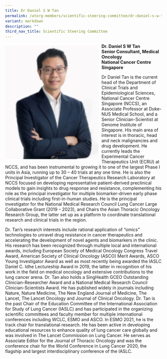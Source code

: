```yaml
---
title: Dr Daniel S W Tan
permalink: /atorg-members/scientific-steering-committee/dr-daniel-s-w-tan/
variant: markdown
description: ""
third_nav_title: Scientific Steering Committee
---
```

<img src="/images/ATORG%20Oncology%20Research%20Group/Scientific%20Steering%20Committee/Dr_daniel.png" style="width: 300px; float: left; margin-right: 10px;">

        

<strong>Dr. Daniel S W Tan<br>
Senior Consultant, Medical Oncology<br>
National Cancer Centre Singapore</strong>
				
Dr Daniel Tan is the current head of the Department of Clinical Trials and Epidemiological Sciences, National Cancer Centre Singapore (NCCS), an Associate Professor at Duke-NUS Medical School, and a Senior Clinician-Scientist at Genome Institute of Singapore. His main area of interest is in thoracic, head and neck malignancies and drug development. He currently leads the Experimental Cancer Therapeutics Unit (ECRU) at NCCS, and has been instrumental to growing it to one of the largest Phase I units in Asia, running up to 30 – 40 trials at any one time. He is also the Principal Investigator of the Cancer Therapeutics Research Laboratory at NCCS focused on developing representative patient-derived preclinical models to gain insights to drug response and resistance, complementing his role as the principal investigator for multiple biomarker-driven early phase clinical trials including first-in-human studies. He is the principal investigator for the National Medical Research Council Lung Cancer Large Collaborative Grant (2019 – 2023), and Chairs the Asian Thoracic Oncology Research Group, the latter set up as a platform to coordinate translational research and clinical trials in the region.

Dr. Tan’s research interests include rational application of “omics” technologies to unravel drug resistance in cancer therapeutics and accelerating the development of novel agents and biomarkers in the clinic. His research has been recognized through multiple local and international awards, including European Society of Medical Oncology Congress Travel Award, American Society of Clinical Oncology (ASCO) Merit Awards, ASCO Young Investigator Award as well as most recently being awarded the IASLC Daniel C. Idhe Lectureship Award in 2019, the latter in recognition of his work in the field on medical oncology and extensive contributions to the lung cancer arena. Dr. Tan also holds a SingHealth GCEO Outstanding Clinician-Researcher Award and a National Medical Research Council Clinician-Scientists Award. He has published widely in journals including Nature, Nature Medicine, The New England Journal of Medicine, The Lancet, The Lancet Oncology and Journal of Clinical Oncology. Dr. Tan is the past Chair of the Education Committee of the International Association for Study of Lung Cancer (IASLC) and has participated in the organizing scientific committees and faculty member for multiple international conferences including WCLC, ESMO and ASCO. In ESMO 2021, he is the track chair for translational research. He has been active in developing educational resources to enhance quality of lung cancer care globally and was involved in The Lancet Commission on Lung Cancer. He serves as Associate Editor for the Journal of Thoracic Oncology and was the conference chair for the World Conference in Lung Cancer 2020, the flagship and largest interdisciplinary conference of the IASLC.